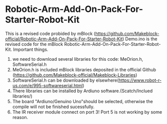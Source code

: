 # Robotic-Arm-Add-On-Pack-For-Starter-Robot-Kit
This is a revised code probided by mBlock (https://github.com/Makeblock-official/Robotic-Arm-Add-On-Pack-For-Starter-Robot-Kit)
Demo.ino is the revised code for the mBlock Robotic-Arm-Add-On-Pack-For-Starter-Robot-Kit.
Important things.
1. we need to download several libraries for this code: MeOrion.h, SoftwareSerial.h
2. MeOrion.h is included mBlock libraries deposited in the official Github (https://github.com/Makeblock-official/Makeblock-Libraries)
3. SoftwareSerial.h can be downloaded by elsewhere(https://www.robot-r-us.com/e/995-softwareserial.html)
4. There libraries can be installed by Ardiuno software.(Scatch/Inclued libraries/)
5. The board "Ardiuno/Genuino Uno"should be selected, otherwise the compile will not be finished sucessfully.
6. The IR receiver module connect on port 3! Port 5 is not working by some reason.
